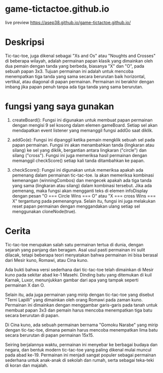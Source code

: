 # game-tictactoe.github.io
live preview
https://asep38.github.io/game-tictactoe.github.io/

# Deskripsi
Tic-tac-toe, juga dikenal sebagai "Xs and Os" atau "Noughts and Crosses" di beberapa wilayah, adalah permainan papan klasik yang dimainkan oleh dua pemain dengan tanda yang berbeda, biasanya "X" dan "O", pada sebuah papan 3x3. Tujuan permainan ini adalah untuk mencoba menempatkan tiga tanda yang sama secara berurutan baik horizontal, vertikal, atau diagonal di papan permainan. Permainan ini berakhir dengan imbang jika papan penuh tanpa ada tiga tanda yang sama berurutan.

# fungsi yang saya gunakan
1. createBoard(): Fungsi ini digunakan untuk membuat papan permainan dengan mengisi 9 sel kosong dalam elemen gameBoard. Setiap sel akan mendapatkan event listener yang memanggil fungsi addGo saat diklik.

2. addGo(e): Fungsi ini dipanggil ketika pemain mengklik sebuah sel pada papan permainan. Fungsi ini akan menambahkan tanda (lingkaran atau silang) ke sel yang diklik, bergantian antara lingkaran ("circle") dan silang ("cross"). Fungsi ini juga memeriksa hasil permainan dengan memanggil checkScore() setiap kali tanda ditambahkan ke papan.

3. checkScore(): Fungsi ini digunakan untuk memeriksa apakah ada pemenang dalam permainan tic-tac-toe. Ia akan memeriksa kombinasi kemenangan (winningCombos) dan mengecek apakah ada tiga tanda yang sama (lingkaran atau silang) dalam kombinasi tersebut. Jika ada pemenang, maka fungsi akan mengganti teks di elemen infoDisplay dengan pesan "O === Circle Wins === O" atau "X === cross Wins === X" tergantung pada pemenangnya. Selain itu, fungsi ini juga melakukan reset papan permainan dengan menggandakan ulang setiap sel menggunakan cloneNode(true).

# Cerita
Tic-tac-toe merupakan salah satu permainan tertua di dunia, dengan sejarah yang panjang dan beragam. Asal usul pasti permainan ini sulit dilacak, tetapi beberapa teori menyatakan bahwa permainan ini bisa berasal dari Mesir kuno, Romawi, atau Cina kuno.

Ada bukti bahwa versi sederhana dari tic-tac-toe telah dimainkan di Mesir kuno pada sekitar abad ke-1 Masehi. Dinding batu yang ditemukan di kuil Karnak, Luxor, menunjukkan gambar dari apa yang tampak seperti permainan X dan O.

Selain itu, ada juga permainan yang mirip dengan tic-tac-toe yang disebut "Terni Lapilli" yang dimainkan oleh orang Romawi pada zaman kuno. Permainan ini dimainkan dengan menggambar garis-garis pada tanah untuk membuat papan 3x3 dan pemain harus mencoba menempatkan tiga batu secara berurutan di papan.

Di Cina kuno, ada sebuah permainan bernama "Gomoku Narabe" yang mirip dengan tic-tac-toe, dimana pemain harus mencoba menempatkan lima batu secara berurutan di papan permainan 15x15.

Seiring berjalannya waktu, permainan ini menyebar ke berbagai budaya dan negara, dan bentuk modern tic-tac-toe yang paling dikenal mulai muncul pada abad ke-19. Permainan ini menjadi sangat populer sebagai permainan sederhana untuk anak-anak di sekolah dan rumah, serta sebagai teka-teki di koran dan majalah.
